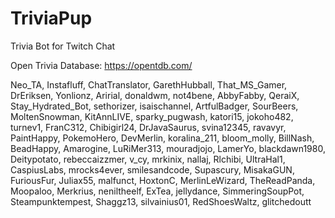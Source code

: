 # TriviaPup
Trivia Bot for Twitch Chat

Open Trivia Database: https://opentdb.com/


Neo_TA, Instafluff, ChatTranslator, GarethHubball, That_MS_Gamer, DrEriksen, Yonlionz, Aririal, donaldwm, not4bene, AbbyFabby, QeraiX, Stay_Hydrated_Bot, sethorizer, isaischannel, ArtfulBadger, SourBeers, MoltenSnowman, KitAnnLIVE, sparky_pugwash, katori15, jokoho482, turnev1, FranC312, Chibigirl24, DrJavaSaurus, svina12345, ravavyr, PaintHappy, PokemoHero, DevMerlin, koralina_211, bloom_molly, BillNash, BeadHappy, Amarogine, LuRiMer313, mouradjojo, LamerYo, blackdawn1980, Deitypotato, rebeccaizzmer, v_cy, mrkinix, nallaj, Rlchibi, UltraHal1, CaspiusLabs, mrocks4ever, smilesandcode, Supascury, MisakaGUN, FuriousFur, Juliax55, malfunct, HoxtonC, MerlinLeWizard, TheReadPanda, Moopaloo, Merkrius, neniltheelf, ExTea, jellydance, SimmeringSoupPot, Steampunktempest, Shaggz13, silvainius01, RedShoesWaltz, glitchedoutt
